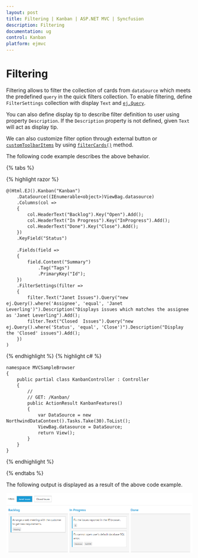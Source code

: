 ```yaml
---
layout: post
title: Filtering | Kanban | ASP.NET MVC | Syncfusion
description: Filtering
documentation: ug
control: Kanban
platform: ejmvc
---
```


# Filtering

Filtering allows to filter the collection of cards from `dataSource` which meets the predefined `query` in the quick filters collection. To enable filtering, define `FilterSettings` collection with display `Text` and [`ej.Query`](https://help.syncfusion.com/js/datamanager/query). 

You can also define display tip to describe filter definition to user using property `Description`. If the `Description` property is not defined, given `Text` will act as display tip.

We can also customize filter option through external button or [`customToolbarItems`](https://help.syncfusion.com/js/api/ejkanban#members:customtoolbaritems) by using [`filterCards()`](https://help.syncfusion.com/js/api/ejkanban#methods:filtercards) method.

The following code example describes the above behavior.

{% tabs %}

{% highlight razor %}

    @(Html.EJ().Kanban("Kanban")
        .DataSource((IEnumerable<object>)ViewBag.datasource)
        .Columns(col =>
        {
            col.HeaderText("Backlog").Key("Open").Add();
            col.HeaderText("In Progress").Key("InProgress").Add();
            col.HeaderText("Done").Key("Close").Add();
        })
        .KeyField("Status")

        .Fields(field =>
        {
            field.Content("Summary")
                .Tag("Tags")
                .PrimaryKey("Id");
        })
        .FilterSettings(filter =>
        {
            filter.Text("Janet Issues").Query("new ej.Query().where('Assignee', 'equal', 'Janet Leverling')").Description("Displays issues which matches the assignee as 'Janet Leverling").Add();
            filter.Text("Closed  Issues").Query("new ej.Query().where('Status', 'equal', 'Close')").Description("Display the 'Closed' issues").Add();
        })     
    )

{% endhighlight  %}
{% highlight c# %}

    namespace MVCSampleBrowser
    {
        public partial class KanbanController : Controller
        {
            //
            // GET: /Kanban/
            public ActionResult KanbanFeatures()
            {
                var DataSource = new NorthwindDataContext().Tasks.Take(30).ToList();
                ViewBag.datasource = DataSource;
                return View();
            }
        }
    }

{% endhighlight  %}

{% endtabs %}  


The following output is displayed as a result of the above code example.

![](Filtering_images/filter_img1.png)